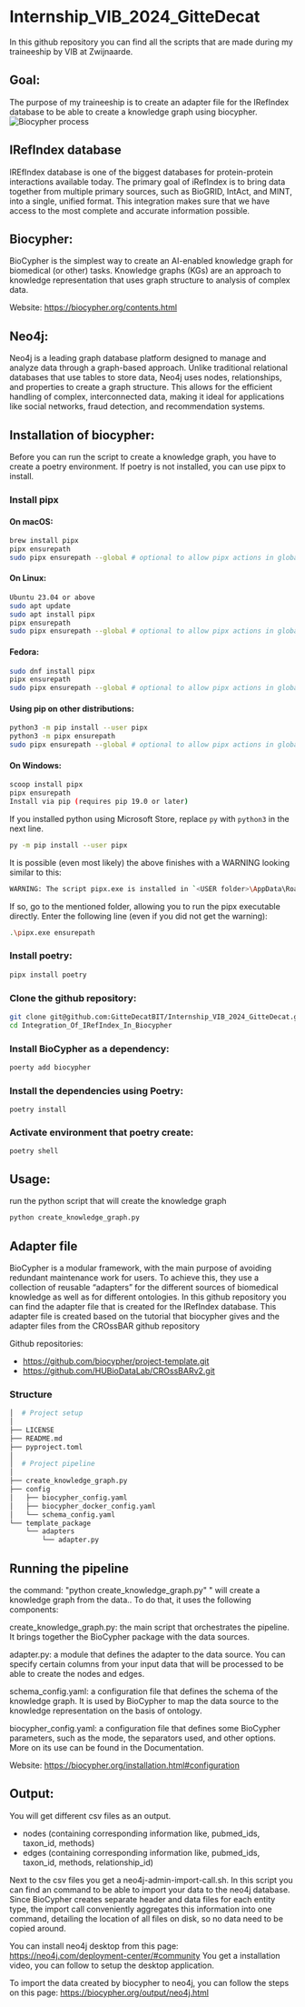 # Internship_VIB_2024_GitteDecat

In this github repository you can find all the scripts that are made during my traineeship by VIB at Zwijnaarde.

## Goal:

The purpose of my traineeship is to create an adapter file for the IRefIndex database to be able to create a knowledge graph using biocypher. 
![Biocypher process](./graphical_abstract_biocypher.png)

## IRefIndex database
IREfIndex database is one of the biggest databases for protein-protein interactions available today. The primary goal of iRefIndex is to bring data together from multiple primary sources, such as BioGRID, IntAct, and MINT, into a single, unified format. This integration makes sure that we have access to the most complete and accurate information possible.

## Biocypher: 

BioCypher is the simplest way to create an AI-enabled knowledge graph for biomedical (or other) tasks. Knowledge graphs (KGs) are an approach to knowledge representation that uses graph structure to analysis of complex data.

Website: https://biocypher.org/contents.html 

## Neo4j: 

Neo4j is a leading graph database platform designed to manage and analyze data through a graph-based approach. Unlike traditional relational databases that use tables to store data, Neo4j uses nodes, relationships, and properties to create a graph structure. This allows for the efficient handling of complex, interconnected data, making it ideal for applications like social networks, fraud detection, and recommendation systems.

## Installation of biocypher:

Before you can run the script to create a knowledge graph, you have to create a poetry environment. If poetry is not installed, you can use pipx to install. 

### Install pipx
#### On macOS:
```bash
brew install pipx
pipx ensurepath
sudo pipx ensurepath --global # optional to allow pipx actions in global scope. See "Global installation" section below.
```

#### On Linux:
```bash
Ubuntu 23.04 or above
sudo apt update
sudo apt install pipx
pipx ensurepath
sudo pipx ensurepath --global # optional to allow pipx actions in global scope. See "Global installation" section below.
```

#### Fedora:
```bash
sudo dnf install pipx
pipx ensurepath
sudo pipx ensurepath --global # optional to allow pipx actions in global scope. See "Global installation" section below.
```

#### Using pip on other distributions:
```bash
python3 -m pip install --user pipx
python3 -m pipx ensurepath
sudo pipx ensurepath --global # optional to allow pipx actions in global scope. See "Global installation" section below.
```

#### On Windows:
```bash
scoop install pipx
pipx ensurepath
Install via pip (requires pip 19.0 or later)
```
If you installed python using Microsoft Store, replace `py` with `python3` in the next line.
```bash
py -m pip install --user pipx
```
It is possible (even most likely) the above finishes with a WARNING looking similar to this:
```bash
WARNING: The script pipx.exe is installed in `<USER folder>\AppData\Roaming\Python\Python3x\Scripts` which is not on PATH
```
If so, go to the mentioned folder, allowing you to run the pipx executable directly. Enter the following line (even if you did not get the warning):
```bash
.\pipx.exe ensurepath

```

### Install poetry: 
```bash
pipx install poetry
```

### Clone the github repository:
```bash
git clone git@github.com:GitteDecatBIT/Internship_VIB_2024_GitteDecat.git
cd Integration_Of_IRefIndex_In_Biocypher
```

### Install BioCypher as a dependency: 

```bash
poerty add biocypher 
```

### Install the dependencies using Poetry: 
```
poetry install 
```

### Activate environment that poetry create:
```
poetry shell 
```

## Usage: 
run the python script that will create the knowledge graph 
```bash
python create_knowledge_graph.py
```
## Adapter file 
BioCypher is a modular framework, with the main purpose of avoiding redundant maintenance work for users. To achieve this, they use a collection of reusable “adapters” for the different sources of biomedical knowledge as well as for different ontologies. 
In this github repository you can find the adapter file that is created for the IRefIndex database. This adapter file is created based on the tutorial that biocypher gives and the adapter files from the CROssBAR github repository 

Github repositories: 
- https://github.com/biocypher/project-template.git
- https://github.com/HUBioDataLab/CROssBARv2.git

### Structure
```bash
│  # Project setup
│
├── LICENSE
├── README.md
├── pyproject.toml
│
│  # Project pipeline
│
├── create_knowledge_graph.py
├── config
│   ├── biocypher_config.yaml
│   ├── biocypher_docker_config.yaml
│   └── schema_config.yaml
└── template_package
    └── adapters
        └── adapter.py
```

## Running the pipeline

the command: "python create_knowledge_graph.py" " will create a knowledge graph from the data.. To do that, it uses the following components:

create_knowledge_graph.py: the main script that orchestrates the pipeline. It brings together the BioCypher package with the data sources.

adapter.py: a module that defines the adapter to the data source. You can specify certain columns from your input data that will be processed to be able to create the nodes and edges. 

schema_config.yaml: a configuration file that defines the schema of the knowledge graph. It is used by BioCypher to map the data source to the knowledge representation on the basis of ontology.

biocypher_config.yaml: a configuration file that defines some BioCypher parameters, such as the mode, the separators used, and other options. More on its use can be found in the Documentation.

Website: https://biocypher.org/installation.html#configuration

## Output: 
You will get different csv files as an output. 
- nodes (containing corresponding information like, pubmed_ids, taxon_id, methods)
- edges (containing corresponding information like, pubmed_ids, taxon_id, methods, relationship_id)

Next to the csv files you get a neo4j-admin-import-call.sh. In this script you can find an command to be able to import your data to the neo4j database. Since BioCypher creates separate header and data files for each entity type, the import call conveniently aggregates this information into one command, detailing the location of all files on disk, so no data need to be copied around.

You can install neo4j desktop from this page: https://neo4j.com/deployment-center/#community
You get a installation video, you can follow to setup the desktop application. 

To import the data created by biocypher to neo4j, you can follow the steps on this page: https://biocypher.org/output/neo4j.html
